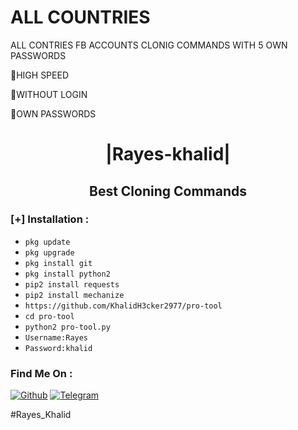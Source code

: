 # ALL COUNTRIES
ALL CONTRIES FB ACCOUNTS CLONIG COMMANDS WITH 5 OWN PASSWORDS

🔴HIGH SPEED

🔴WITHOUT LOGIN

🔴OWN PASSWORDS

<h1 align="center"> |Rayes-khalid|</h1>

<h2 align="center"> Best Cloning Commands </h2>


</p>





### [+] Installation :

* ```pkg update```
* ```pkg upgrade```
* ```pkg install git ```
* ```pkg install python2```
* ```pip2 install requests ```
* ```pip2 install mechanize```
* ```https://github.com/KhalidH3cker2977/pro-tool```
* ```cd pro-tool```
* ```python2 pro-tool.py```
* ```Username:Rayes```
* ```Password:khalid```


### Find Me On :
[![Github](https://img.shields.io/badge/Github-KhalidH3cker2977-green?style=for-the-badge&logo=github)](https://github.com/KhalidH3cker2977)
[![Telegram](https://img.shields.io/badge/telegram-blue?style=for-the-badge&logo=telegram)](https://t.me/Friend_Hack12)


#Rayes_Khalid
